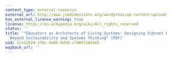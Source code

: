 ```yaml
---
content_type: external-resource
external_url: http://www.jsedimensions.org/wordpress/wp-content/uploads/2011/03/Widhalm2011.pdf
has_external_license_warning: true
license: https://en.wikipedia.org/wiki/All_rights_reserved
status: ''
title: '"Educators as Architects of Living Systems: Designing Vibrant Learning Experiences
  Beyond Sustainability and Systems Thinking" (PDF)'
uid: 2ce12b2d-3f8c-4e06-bdfd-c7d0972024e5
wayback_url: ''
---
```

